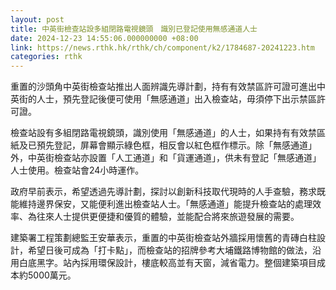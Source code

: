```yaml
---
layout: post
title: 中英街檢查站設多組閉路電視鏡頭　識別已登記使用無感通道人士
date: 2024-12-23 14:55:06.000000000 +08:00
link: https://news.rthk.hk/rthk/ch/component/k2/1784687-20241223.htm
categories: rthk
---
```


重置的沙頭角中英街檢查站推出人面辨識先導計劃，持有有效禁區許可證可進出中英街的人士，預先登記後便可使用「無感通道」出入檢查站，毋須停下出示禁區許可證。

檢查站設有多組閉路電視鏡頭，識別使用「無感通道」的人士，如果持有有效禁區紙及已預先登記，屏幕會顯示綠色框，相反會以紅色框作標示。除「無感通道」外，中英街檢查站亦設置「人工通道」和「貨運通道」，供未有登記「無感通道」人士使用。檢查站會24小時運作。

政府早前表示，希望透過先導計劃，探討以創新科技取代現時的人手查驗，務求既能維持邊界保安，又能便利進出檢查站人士。「無感通道」能提升檢查站的處理效率、為往來人士提供更便捷和優質的體驗，並能配合將來旅遊發展的需要。

建築署工程策劃總監王安華表示，重置的中英街檢查站外牆採用懷舊的青磚白柱設計，希望日後可成為「打卡點」，而檢查站的招牌參考大埔鐵路博物館的做法，沿用白底黑字。站內採用環保設計，樓底較高並有天窗，減省電力。整個建築項目成本約5000萬元。
